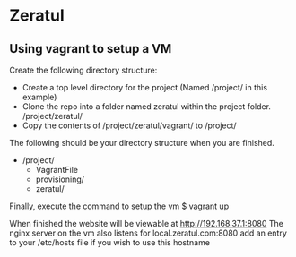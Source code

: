 # Zeratul

## Using vagrant to setup a VM

Create the following directory structure:
* Create a top level directory for the project (Named /project/ in this example)
* Clone the repo into a folder named zeratul within the project folder. /project/zeratul/
* Copy the contents of /project/zeratul/vagrant/ to /project/

The following should be your directory structure when you are finished.

* /project/
  * VagrantFile
  * provisioning/
  * zeratul/

Finally, execute the command to setup the vm
$ vagrant up

When finished the website will be viewable at http://192.168.37.1:8080
The nginx server on the vm also listens for local.zeratul.com:8080
add an entry to your /etc/hosts file if you wish to use this hostname 
